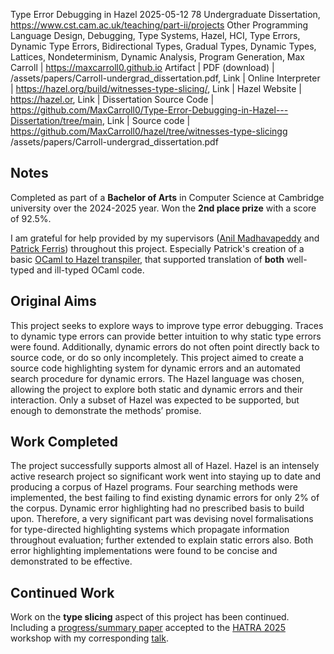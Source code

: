   <paper-title>Type Error Debugging in Hazel</paper-title>
  <paper-date>2025-05-12</paper-date>
  <paper-pages>78</paper-pages>
  <paper-conference>Undergraduate Dissertation, https://www.cst.cam.ac.uk/teaching/part-ii/projects</paper-conference>
  <paper-type>Other</paper-type>
  <tags>Programming Language Design, Debugging, Type Systems, Hazel, HCI, Type Errors, Dynamic Type Errors, Bidirectional Types, Gradual Types, Dynamic Types, Lattices, Nondeterminism, Dynamic Analysis, Program Generation, </tags>
  <paper-authors>Max Carroll | https://maxcarroll0.github.io</paper-authors>
  <paper-artifacts>Artifact | PDF (download) | /assets/papers/Carroll-undergrad_dissertation.pdf, Link | Online Interpreter | https://hazel.org/build/witnesses-type-slicing/, Link | Hazel Website | https://hazel.or, Link | Dissertation Source Code | https://github.com/MaxCarroll0/Type-Error-Debugging-in-Hazel---Dissertation/tree/main, Link | Source code | https://github.com/MaxCarroll0/hazel/tree/witnesses-type-slicingg</paper-artifacts>
  <paper-pdf>/assets/papers/Carroll-undergrad_dissertation.pdf</paper-pdf>


## Notes 
Completed as part of a __Bachelor of Arts__ in Computer Science at Cambridge university over the 2024-2025 year. Won the **2nd place prize** with a score of 92.5%.

I am grateful for help provided by my supervisors ([Anil Madhavapeddy](anil.recoil.org) and [Patrick Ferris](patrick.sirref.org)) throughout this project. Especially Patrick's creation of a basic [OCaml to Hazel transpiler](https://patrick.sirref.org/hazel-of-ocaml/index.xml), that supported translation of __both__ well-typed and ill-typed OCaml code.

## Original Aims
This project seeks to explore ways to improve type error debugging. Traces to dynamic type errors can provide better intuition to why static type errors were found. Additionally, dynamic errors do not often point directly back to source code, or do so only incompletely. This project aimed to create a source code highlighting system for dynamic errors and an automated search procedure for dynamic errors. The Hazel language was chosen, allowing the project to explore both static and dynamic errors and their interaction. Only a subset of Hazel was expected to be supported, but enough to demonstrate the methods’ promise.

## Work Completed
The project successfully supports almost all of Hazel. Hazel is an intensely active research project so significant work went into staying up to date and producing a corpus of Hazel programs. Four searching methods were implemented, the best failing to find existing dynamic errors for only 2% of the corpus. Dynamic error highlighting had no prescribed basis to build upon. Therefore, a very significant part was devising novel formalisations for type-directed highlighting systems which propagate information throughout evaluation; further extended to explain static errors also. Both error highlighting implementations were found to be concise and demonstrated to be effective.

## Continued Work
Work on the __type slicing__ aspect of this project has been continued. Including a [progress/summary paper](/papers/workshops/HATRA-decomposable-type-highlighting) accepted to the [HATRA 2025](https://conf.researchr.org/home/icfp-splash-2025/hatra-2025) workshop with my corresponding [talk]().
